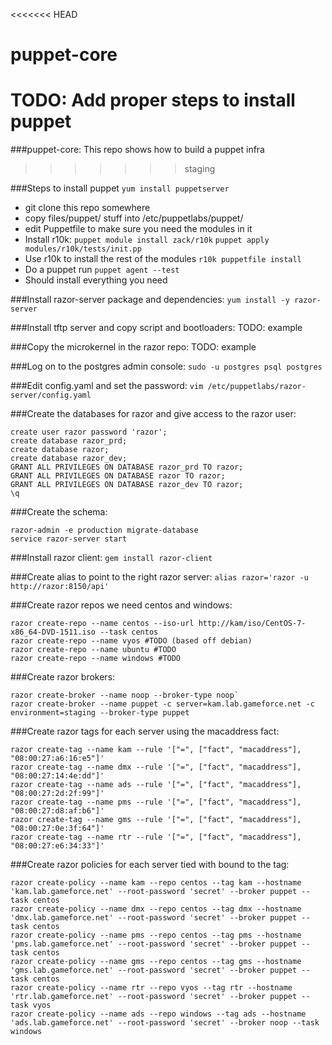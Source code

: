 <<<<<<< HEAD
# puppet-core
TODO: Add proper steps to install puppet
=======
###puppet-core:
  This repo shows how to build a puppet infra
>>>>>>> staging

###Steps to install puppet
  `yum install puppetserver`
  - git clone this repo somewhere
  - copy files/puppet/ stuff into /etc/puppetlabs/puppet/
  - edit Puppetfile to make sure you need the modules in it
  - Install r10k:
    `puppet module install zack/r10k`
    `puppet apply modules/r10k/tests/init.pp`
  - Use r10k to install the rest of the modules
    `r10k puppetfile install`
  - Do a puppet run
    `puppet agent --test`
  - Should install everything you need

###Install razor-server package and dependencies:
  `yum install -y razor-server`

###Install tftp server and copy script and bootloaders:
  TODO: example

###Copy the microkernel in the razor repo:
  TODO: example

###Log on to the postgres admin console:
  `sudo -u postgres psql postgres`

###Edit config.yaml and set the password:
  `vim /etc/puppetlabs/razor-server/config.yaml`

###Create the databases for razor and give access to the razor user:
  ```
  create user razor password 'razor';
  create database razor_prd;
  create database razor;
  create database razor_dev;
  GRANT ALL PRIVILEGES ON DATABASE razor_prd TO razor;
  GRANT ALL PRIVILEGES ON DATABASE razor TO razor;
  GRANT ALL PRIVILEGES ON DATABASE razor_dev TO razor;
  \q
  ```

###Create the schema:
  ```
  razor-admin -e production migrate-database
  service razor-server start
  ```

###Install razor client:
  `gem install razor-client`

###Create alias to point to the right razor server:
  `alias razor='razor -u http://razor:8150/api'`

###Create razor repos we need centos and windows:
  ```
  razor create-repo --name centos --iso-url http://kam/iso/CentOS-7-x86_64-DVD-1511.iso --task centos
  razor create-repo --name vyos #TODO (based off debian)
  razor create-repo --name ubuntu #TODO
  razor create-repo --name windows #TODO
  ```


###Create razor brokers:
  ```
  razor create-broker --name noop --broker-type noop`
  razor create-broker --name puppet -c server=kam.lab.gameforce.net -c environment=staging --broker-type puppet
  ```

###Create razor tags for each server using the macaddress fact:
  ```
  razor create-tag --name kam --rule '["=", ["fact", "macaddress"], "08:00:27:a6:16:e5"]'
  razor create-tag --name dmx --rule '["=", ["fact", "macaddress"], "08:00:27:14:4e:dd"]'
  razor create-tag --name ads --rule '["=", ["fact", "macaddress"], "08:00:27:2d:2f:99"]'
  razor create-tag --name pms --rule '["=", ["fact", "macaddress"], "08:00:27:d8:af:b6"]'
  razor create-tag --name gms --rule '["=", ["fact", "macaddress"], "08:00:27:0e:3f:64"]'
  razor create-tag --name rtr --rule '["=", ["fact", "macaddress"], "08:00:27:e6:34:33"]'
  ```

###Create razor policies for each server tied with bound to the tag:
  ```
  razor create-policy --name kam --repo centos --tag kam --hostname 'kam.lab.gameforce.net' --root-password 'secret' --broker puppet --task centos
  razor create-policy --name dmx --repo centos --tag dmx --hostname 'dmx.lab.gameforce.net' --root-password 'secret' --broker puppet --task centos
  razor create-policy --name pms --repo centos --tag pms --hostname 'pms.lab.gameforce.net' --root-password 'secret' --broker puppet --task centos
  razor create-policy --name gms --repo centos --tag gms --hostname 'gms.lab.gameforce.net' --root-password 'secret' --broker puppet --task centos
  razor create-policy --name rtr --repo vyos --tag rtr --hostname 'rtr.lab.gameforce.net' --root-password 'secret' --broker puppet --task vyos
  razor create-policy --name ads --repo windows --tag ads --hostname 'ads.lab.gameforce.net' --root-password 'secret' --broker noop --task windows
  ```

